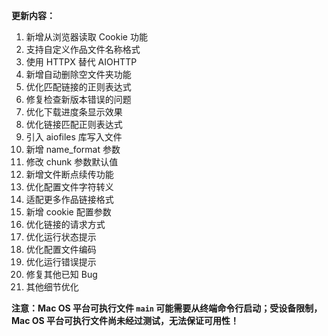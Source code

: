 **更新内容：**

1. 新增从浏览器读取 Cookie 功能
2. 支持自定义作品文件名称格式
3. 使用 HTTPX 替代 AIOHTTP
4. 新增自动删除空文件夹功能
5. 优化匹配链接的正则表达式
6. 修复检查新版本错误的问题
7. 优化下载进度条显示效果
8. 优化链接匹配正则表达式
9. 引入 aiofiles 库写入文件
10. 新增 name_format 参数
11. 修改 chunk 参数默认值
12. 新增文件断点续传功能
13. 优化配置文件字符转义
14. 适配更多作品链接格式
15. 新增 cookie 配置参数
16. 优化链接的请求方式
17. 优化运行状态提示
18. 优化配置文件编码
19. 优化运行错误提示
20. 修复其他已知 Bug
21. 其他细节优化

<p><strong>注意：Mac OS 平台可执行文件 <code>main</code> 可能需要从终端命令行启动；受设备限制，Mac OS 平台可执行文件尚未经过测试，无法保证可用性！</strong></p>
